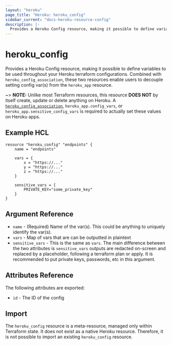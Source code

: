 ```yaml
---
layout: "heroku"
page_title: "Heroku: heroku_config"
sidebar_current: "docs-heroku-resource-config"
description: |-
  Provides a Heroku Config resource, making it possible to define variables that can be used in other Heroku terraform resources.
---
```


# heroku\_config
Provides a Heroku Config resource, making it possible to define variables 
to be used throughout your Heroku terraform configurations. Combined with `heroku_config_association`,
these two resources enable users to decouple setting config var(s) from the `heroku_app` resource.

~> **NOTE:** Unlike most Terraform resources, this resource **DOES NOT** by itself create, update or delete anything on Heroku. 
A [`heroku_config_association`](config_association.html), `heroku_app.config_vars`, or `heroku_app.sensitive_config_vars` is required to actually set these values on Heroku apps.

## Example HCL
```hcl
resource "heroku_config" "endpoints" {
    name = "endpoints"

    vars = {
        x = "https://..."
        y = "https://..."
        z = "https://..."
    }

    sensitive_vars = {
        PRIVATE_KEY="some_private_key"
    }
}
```

## Argument Reference
* `name` - (Required) Name of the var(s). This could be anything to uniquely identify the var(s).
* `vars` - Map of vars that are can be outputted in plaintext
* `sensitive_vars` - This is the same as `vars`. The main difference between the two
attributes is `sensitive_vars` outputs are redacted on-screen and replaced by a <sensitive> placeholder, following a terraform
plan or apply. It is recommended to put private keys, passwords, etc in this argument.

## Attributes Reference
The following attributes are exported:
* `id` - The ID of the config

## Import
The `heroku_config` resource is a meta-resource, managed only within Terraform state.
It does not exist as a native Heroku resource. Therefore, it is not possible to import an existing `heroku_config` resource.
